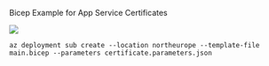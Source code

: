 Bicep Example for App Service Certificates


<a href="https://portal.azure.com/#create/Microsoft.Template/uri/https%3A%2F%2Fraw.githubusercontent.com%2Fsjkp%2Fbicep-examples%2Fmaster%2Fwebapp%2Fmain.bicep" target="_blank"><img src="http://azuredeploy.net/deploybutton.png"/></a>

```
az deployment sub create --location northeurope --template-file main.bicep --parameters certificate.parameters.json
```
